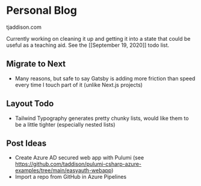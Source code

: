 # Personal Blog

tjaddison.com

Currently working on cleaning it up and getting it into a state that could be useful as a teaching aid. See the [[September 19, 2020]] todo list.

## Migrate to Next

- Many reasons, but safe to say Gatsby is adding more friction than speed every time I touch part of it (unlike Next.js projects)

## Layout Todo

- Tailwind Typography generates pretty chunky lists, would like them to be a little tighter (especially nested lists)

## Post Ideas

- Create Azure AD secured web app with Pulumi (see https://github.com/taddison/pulumi-csharp-azure-examples/tree/main/easyauth-webapp)
- Import a repo from GitHub in Azure Pipelines
